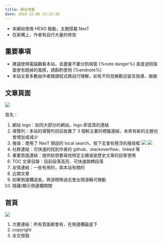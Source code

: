 ```yaml
---
title: 網站導覽
date: 2018-12-06 23:32:20
---
```

- 本網站使用 HEXO 驅動，主題搭載 NexT
- 在架構上，作者有自行大量的修改

## 重要事項
- 建議使用電腦觀看本站，且盡量不要分割視窗
{%note danger%}
長度過短版面會有跑掉的風險，請斟酌使用
{%endnote%}
- 本站文章多數由作者閱讀程式碼自行理解，如有不同見解歡迎留言指導，謝謝

## 文章頁面
![](https://i.imgur.com/j7sADSv.png)

首先：
1. 網站 logo：如同大部分的網站，logo 即首頁的連結
2. 導覽列：本站的導覽列目前放置了 3 個較主要的標籤連結，未來有新的主題也會增加或減少
3. 搜尋：使用了 NexT 預設的 local search，按下去會有懸浮的搜尋框
![](https://i.imgur.com/fLSoPb4.png)
![](https://i.imgur.com/ZUlWHtf.png)
4. 社群連結：可快速的找到作者的 github、stackoverflow、linked 等
5. 重要頁面連結：提供給想要尋找特定主體或是歷史文章的訪客使用
6. TOC 文章目錄：目前段落高亮、可快速跳轉段落
7. 友情連結：一些有用的，與本站有關的
8. 近期文章
9. 如果側邊欄過長，將游標移過去會出現滾輪可捲動
10. 隱藏/顯示側邊欄開關

## 首頁
![](https://i.imgur.com/TEkDvu5.png)
1. 次要連結：所有頁面都會有，在側邊欄最底下
2. copyright
3. 全文按鈕